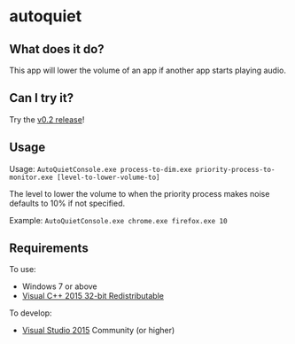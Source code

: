 # autoquiet

## What does it do?

This app will lower the volume of an app if another app starts playing audio.

## Can I try it?

Try the [v0.2 release](https://github.com/btrzcinski/autoquiet/releases/tag/v0.2)!

## Usage

Usage: `AutoQuietConsole.exe process-to-dim.exe priority-process-to-monitor.exe [level-to-lower-volume-to]`

The level to lower the volume to when the priority process makes noise defaults to 10% if not specified.

Example: `AutoQuietConsole.exe chrome.exe firefox.exe 10`

## Requirements

To use:
* Windows 7 or above
* [Visual C++ 2015 32-bit Redistributable](https://download.microsoft.com/download/0/5/0/0504B211-6090-48B1-8DEE-3FF879C29968/vc_redist.x86.exe) 

To develop:
* [Visual Studio 2015](https://www.visualstudio.com/downloads/download-visual-studio-vs) Community (or higher)
